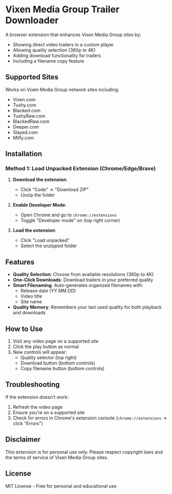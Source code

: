 # Vixen Media Group Trailer Downloader

A browser extension that enhances Vixen Media Group sites by:
- Showing direct video trailers in a custom player
- Allowing quality selection (360p to 4K)
- Adding download functionality for trailers
- Including a filename copy feature

## Supported Sites
Works on Vixen Media Group network sites including:
- Vixen.com
- Tushy.com
- Blacked.com
- TushyRaw.com
- BlackedRaw.com
- Deeper.com
- Slayed.com
- Milfy.com

## Installation

### Method 1: Load Unpacked Extension (Chrome/Edge/Brave)

1. **Download the extension**:
   - Click "Code" → "Download ZIP"
   - Unzip the folder

2. **Enable Developer Mode**:
   - Open Chrome and go to `chrome://extensions`
   - Toggle "Developer mode" on (top right corner)

3. **Load the extension**:
   - Click "Load unpacked"
   - Select the unzipped folder

## Features

- **Quality Selection**: Choose from available resolutions (360p to 4K)
- **One-Click Downloads**: Download trailers in your preferred quality
- **Smart Filenaming**: Auto-generates organized filenames with:
  - Release date (YY.MM.DD)
  - Video title
  - Site name
- **Quality Memory**: Remembers your last used quality for both playback and downloads

## How to Use

1. Visit any video page on a supported site
2. Click the play button as normal
3. New controls will appear:
   - Quality selector (top right)
   - Download button (bottom controls)
   - Copy filename button (bottom controls)

## Troubleshooting

If the extension doesn't work:
1. Refresh the video page
2. Ensure you're on a supported site
3. Check for errors in Chrome's extension console (`chrome://extensions` → click "Errors")

## Disclaimer

This extension is for personal use only. Please respect copyright laws and the terms of service of Vixen Media Group sites.

## License

MIT License - Free for personal and educational use
